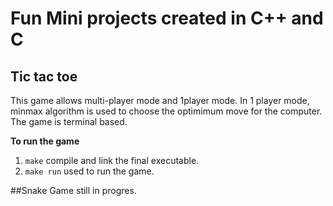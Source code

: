 # Fun Mini projects created in C++ and C
## Tic tac toe
This game allows multi-player mode and 1player mode. 
In 1 player mode, minmax algorithm is used to choose the optimimum move for the computer.
The game is terminal based.

**To run the game**
1. ```make``` compile and link the final executable.
2. ```make run``` used to run the game.

##Snake
Game still in progres.